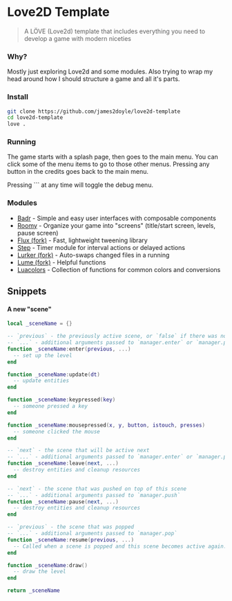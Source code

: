 Love2D Template
===============

> A LÖVE (Love2d) template that includes everything you need to develop a game with modern niceties

### Why?

Mostly just exploring Love2d and some modules. Also trying to wrap my head around how I should structure a game and all it's parts.

### Install

```sh
git clone https://github.com/james2doyle/love2d-template
cd love2d-template
love .
```

### Running

The game starts with a splash page, then goes to the main menu. You can click some of the menu items to go to those other menus. Pressing any button in the credits goes back to the main menu.

Pressing `\`` at any time will toggle the debug menu.

### Modules

* [Badr](https://github.com/Nabeel20/Badr) - Simple and easy user interfaces with composable components
* [Roomy](https://github.com/tesselode/SceneManager) - Organize your game into "screens" (title/start screen, levels, pause screen)
* [Flux (fork)](https://github.com/Sheepolution/flux) - Fast, lightweight tweening library
* [Step](https://github.com/Sheepolution/step) - Timer module for interval actions or delayed actions
* [Lurker (fork)](https://github.com/jeduden/lurker) - Auto-swaps changed files in a running
* [Lume (fork)](https://github.com/NQMVD/lume) - Helpful functions
* [Luacolors](https://github.com/icrawler/luacolors) - Collection of functions for common colors and conversions

<!-- TODO Add these -->
<!-- * [Baton](https://github.com/tesselode/baton) - Input library that supports keyboards, joysticks, and on-the-fly control swapping -->
<!-- * [Nata](https://github.com/tesselode/nata) - Entity management with containers for objects in a game, like geometry, characters, and collectibles -->
<!-- * [Moonshine (fork)](https://github.com/flamendless/moonshine) - Chainable post-processing shaders -->
<!-- * [Fizzx](https://github.com/2dengine/fizzx) - Collision detection and resolution library -->
<!-- * [Strike](https://github.com/Aweptimum/Strike) - Collision detection between convex shapes -->
<!-- * [Binser](https://github.com/bakpakin/binser) - Robust serializer for storing complex objects -->
<!-- * [Profile.lua](https://github.com/2dengine/profile.lua) - Profile your code by gathering function call frequently and execution time -->
<!-- * [Vudu](https://github.com/deltadaedalus/vudu) - GUI based in-game debugging system -->
<!-- * [Love-Release](https://github.com/MisterDA/love-release) - Create releases for Windows executables, macOS applications, Debian packages, and more -->

## Snippets

#### A new "scene"

```lua
local _sceneName = {}

-- `previous` - the previously active scene, or `false` if there was no previously active scene
-- `...` - additional arguments passed to `manager.enter` or `manager.push`
function _sceneName:enter(previous, ...)
  -- set up the level
end

function _sceneName:update(dt)
  -- update entities
end

function _sceneName:keypressed(key)
  -- someone pressed a key
end

function _sceneName:mousepressed(x, y, button, istouch, presses)
  -- someone clicked the mouse
end

-- `next` - the scene that will be active next
-- `...` - additional arguments passed to `manager.enter` or `manager.pop`
function _sceneName:leave(next, ...)
  -- destroy entities and cleanup resources
end

-- `next` - the scene that was pushed on top of this scene
-- `...` - additional arguments passed to `manager.push`
function _sceneName:pause(next, ...)
  -- destroy entities and cleanup resources
end

-- `previous` - the scene that was popped
-- `...` - additional arguments passed to `manager.pop`
function _sceneName:resume(previous, ...)
  -- Called when a scene is popped and this scene becomes active again.
end

function _sceneName:draw()
  -- draw the level
end

return _sceneName
```